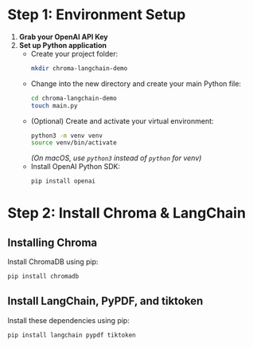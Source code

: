 # Step 1: Environment Setup

1. **Grab your OpenAI API Key**
2. **Set up Python application**
   - Create your project folder:
     ```bash
     mkdir chroma-langchain-demo
     ```
   - Change into the new directory and create your main Python file:
     ```bash
     cd chroma-langchain-demo
     touch main.py
     ```
   - (Optional) Create and activate your virtual environment:
     ```bash
     python3 -m venv venv
     source venv/bin/activate
     ```
     _(On macOS, use `python3` instead of `python` for venv)_
   - Install OpenAI Python SDK:
     ```bash
     pip install openai
     ```

# Step 2: Install Chroma & LangChain

## Installing Chroma

Install ChromaDB using pip:

```bash
pip install chromadb
```

## Install LangChain, PyPDF, and tiktoken

Install these dependencies using pip:

```bash
pip install langchain pypdf tiktoken
```
